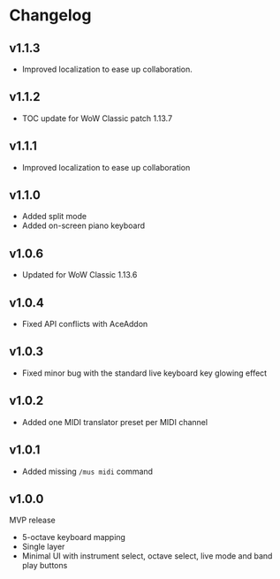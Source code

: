 Changelog
=========

v1.1.3
------
* Improved localization to ease up collaboration.

v1.1.2
--------
* TOC update for WoW Classic patch 1.13.7

v1.1.1
--------
* Improved localization to ease up collaboration

v1.1.0
--------
* Added split mode
* Added on-screen piano keyboard

v1.0.6
--------
* Updated for WoW Classic 1.13.6

v1.0.4
--------
* Fixed API conflicts with AceAddon

v1.0.3
--------
* Fixed minor bug with the standard live keyboard key glowing effect

v1.0.2
--------
* Added one MIDI translator preset per MIDI channel

v1.0.1
--------
* Added missing `/mus midi` command

v1.0.0
--------
MVP release
* 5-octave keyboard mapping
* Single layer
* Minimal UI with instrument select, octave select, live mode and band play buttons